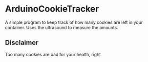# ArduinoCookieTracker
A simple program to keep track of how many cookies are left in your container. 
Uses the ultrasound to measure the amounts. 
## Disclaimer
Too many cookies are bad for your health, right
